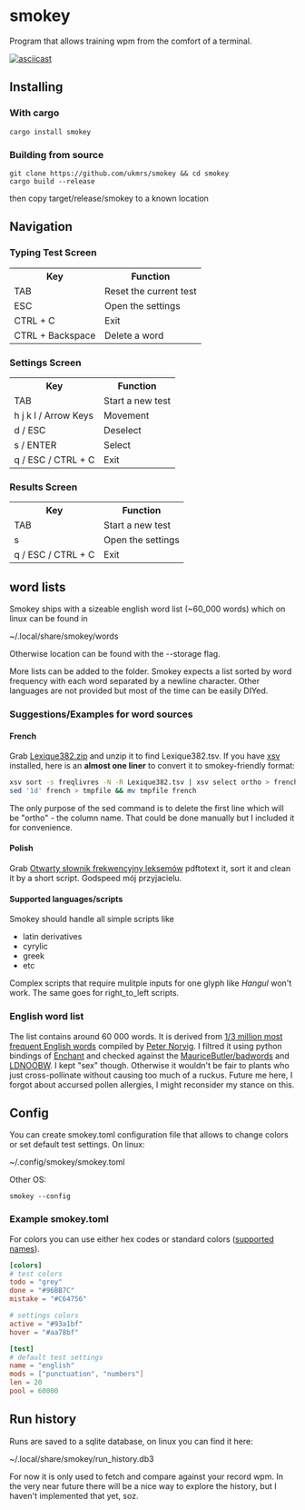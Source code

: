 # smokey

Program that allows training wpm from the comfort of a terminal.

[![asciicast](https://asciinema.org/a/450192.svg)](https://asciinema.org/a/450192)

## Installing
### With cargo
```
cargo install smokey
```

### Building from source
```
git clone https://github.com/ukmrs/smokey && cd smokey
cargo build --release
```
then copy target/release/smokey to a known location

## Navigation

### Typing Test Screen

<table>
  <tr><th>Key</th><th>Function</th><tr>
  <tr><td>TAB</td><td>Reset the current test</td></tr>
  <tr><td>ESC</td><td>Open the settings</td></tr>
  <tr><td>CTRL + C</td><td>Exit</td></tr>
  <tr><td>CTRL + Backspace</td><td>Delete a word</td></tr>
</table>

### Settings Screen

<table>
  <tr><th>Key</th><th>Function</th><tr>
  <tr><td>TAB</td><td>Start a new test</td></tr>
  <tr><td>h j k l / Arrow Keys</td><td>Movement</td></tr>
  <tr><td>d / ESC</td><td>Deselect</td></tr>
  <tr><td>s / ENTER</td><td>Select</td></tr>
  <tr><td>q / ESC / CTRL + C</td><td>Exit</td></tr>
</table>

### Results Screen

<table>
  <tr><th>Key</th><th>Function</th><tr>
  <tr><td>TAB</td><td>Start a new test</td></tr>
  <tr><td>s</td><td>Open the settings</td></tr>
  <tr><td>q / ESC / CTRL + C</td><td>Exit</td></tr>
</table>

## word lists
Smokey ships with a sizeable english word list (~60_000 words) which on linux can be found in

~/.local/share/smokey/words

Otherwise location can be found with the --storage flag.

More lists can be added to the folder. Smokey expects a list sorted by word frequency with each
word separated by a newline character.
Other languages are not provided but most of the time can be easily DIYed.

### Suggestions/Examples for word sources
#### French
Grab [Lexique382.zip](https://github.com/chrplr/openlexicon/blob/master/datasets-info/Lexique382/README-Lexique.md)
and unzip it to find Lexique382.tsv.
If you have [xsv](https://github.com/BurntSushi/xsv) installed,
here is an **almost one liner** to convert it to smokey-friendly format:

```bash
xsv sort -s freqlivres -N -R Lexique382.tsv | xsv select ortho > french
sed '1d' french > tmpfile && mv tmpfile french
```
The only purpose of the sed command is to delete the first line which will be "ortho" - the column name.
That could be done manually but I included it for convenience.

#### Polish

Grab [Otwarty słownik frekwencyjny leksemów](https://web.archive.org/web/20091116122442/http://www.open-dictionaries.com/slownikfrleks.pdf)
pdftotext it, sort it and clean it by a short script. Godspeed mój przyjacielu.

#### Supported languages/scripts
Smokey should handle all simple scripts like
- latin derivatives
- cyrylic
- greek
- etc

Complex scripts that require mulitple inputs for one glyph like *Hangul* won't work.
The same goes for right_to_left scripts.

### English word list
The list contains around 60 000 words.
It is derived from  [1/3 million most frequent English words](https://norvig.com/ngrams/count_1w.txt)
compiled by [Peter Norvig](https://github.com/norvig).
I filtred it using python bindings of [Enchant](https://abiword.github.io/enchant/)
and checked against the [MauriceButler/badwords](https://github.com/MauriceButler/badwords)
and  [LDNOOBW](https://github.com/LDNOOBW/List-of-Dirty-Naughty-Obscene-and-Otherwise-Bad-Words).
I kept "sex" though. Otherwise it wouldn't be fair to plants who
just cross-pollinate without causing too much of a ruckus.
Future me here, I forgot about accursed pollen allergies, I might reconsider my stance on this.

## Config
You can create smokey.toml configuration file that allows to
change colors or set default test settings. On linux:

~/.config/smokey/smokey.toml

Other OS:
```
smokey --config
```

### Example smokey.toml

For colors you can use either hex codes or standard colors
([supported names](https://docs.rs/tui/0.16.0/tui/style/enum.Color.html)).

```toml
[colors]
# test colors
todo = "grey"
done = "#96BB7C"
mistake = "#C64756"

# settings colors
active = "#93a1bf"
hover = "#aa78bf"

[test]
# default test settings
name = "english"
mods = ["punctuation", "numbers"]
len = 20
pool = 60000
```

## Run history
Runs are saved to a sqlite database, on linux you can find it here:

~/.local/share/smokey/run_history.db3

For now it is only used to fetch and compare against your record wpm.
In the very near future there will be a nice way to explore the history,
but I haven't implemented that yet, soz.
